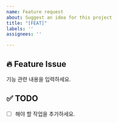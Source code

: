 ```yaml
---
name: Feature request
about: Suggest an idea for this project
title: "[FEAT]"
labels: ''
assignees: ''

---
```


## 🔥 Feature Issue
기능 관련 내용을 입력하세요.

## ✅ TODO
- [ ] 해야 할 작업을 추가하세요.
